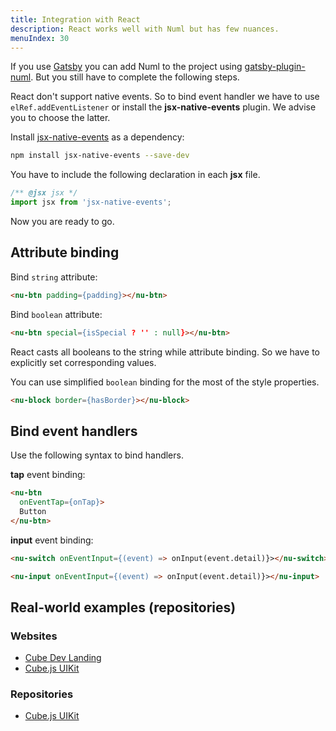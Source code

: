 ```yaml
---
title: Integration with React
description: React works well with Numl but has few nuances.
menuIndex: 30
---
```


If you use [Gatsby](https://www.gatsbyjs.org/) you can add Numl to the project using [gatsby-plugin-numl](https://github.com/tenphi/gatsby-plugin-numl). But you still have to complete the following steps.

React don't support native events. So to bind event handler we have to use `elRef.addEventListener` or install the **jsx-native-events** plugin. We advise you to choose the latter.

Install [jsx-native-events](!https://github.com/calebdwilliams/jsx-native-events) as a dependency:

```bash
npm install jsx-native-events --save-dev
```

You have to include the following declaration in each **jsx** file.

```jsx
/** @jsx jsx */
import jsx from 'jsx-native-events';
```

Now you are ready to go.

## Attribute binding

Bind `string` attribute:

```html
<nu-btn padding={padding}></nu-btn>
```

Bind `boolean` attribute:

```html
<nu-btn special={isSpecial ? '' : null}></nu-btn>
```

React casts all booleans to the string while attribute binding. So we have to explicitly set corresponding values.

You can use simplified `boolean` binding for the most of the style properties.

```html
<nu-block border={hasBorder}></nu-block>
```

## Bind event handlers

Use the following syntax to bind handlers.

**tap** event binding:

```html
<nu-btn
  onEventTap={onTap}>
  Button
</nu-btn>
```

**input** event binding:

```html
<nu-switch onEventInput={(event) => onInput(event.detail)}></nu-switch>

<nu-input onEventInput={(event) => onInput(event.detail)}></nu-input>
```

## Real-world examples (repositories)

### Websites

* [Cube Dev Landing](!https://cube.dev/)
* [Cube.js UIKit](!https://cubejs-uikit.vercel.app/)

### Repositories

* [Cube.js UIKit](!https://github.com/cube-js/cubejs-ui-kit)
